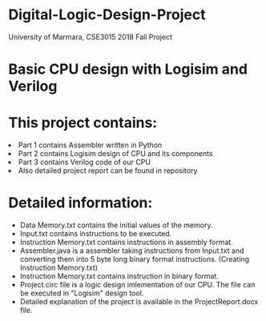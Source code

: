 # Digital-Logic-Design-Project
University of Marmara, CSE3015 2018 Fall Project

<h1><b>
  Basic CPU design with Logisim and Verilog
</b></h1>

<h1><b> This project contains: </b></h1>
  <li> Part 1 contains Assembler written in Python </li>
  <li> Part 2 contains Logisim design of CPU and its components </li>
  <li> Part 3 contains Verilog code of our CPU </li>
  <li> Also detailed project report can be found in repository </li>
  
<h1><b> Detailed information: </b></h1>
<ul>
<li>Data Memory.txt contains the initial values of the memory.</li>
<li>Input.txt contains instructions to be executed.</li>
<li>Instruction Memory.txt contains instructions in assembly format.</li>
<li>Assembler.java is a assembler taking instructions from Input.txt and converting them into 5 byte long binary format instructions. (Creating Instruction Memory.txt)</li>
<li>Instruction Memory.txt contains instruction in binary format.</li>
<li>Project.circ file is a logic design imlementation of our CPU. The file can be executed in "Logisim" design tool.</li>
<li>Detailed explanation of the project is available in the ProjectReport.docx file.</li>  
</ul>
